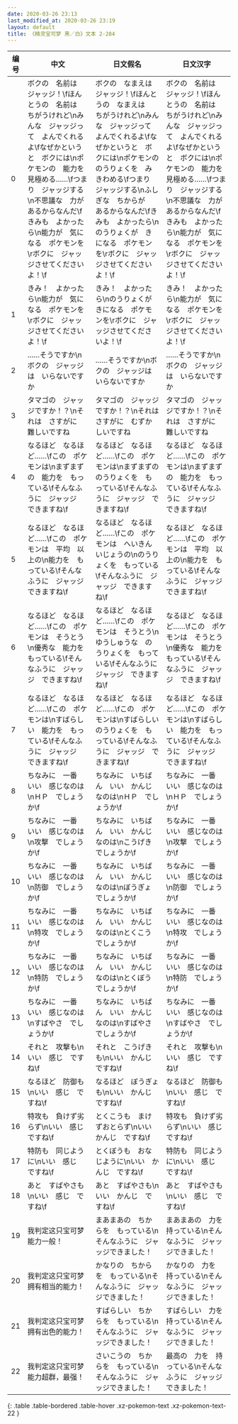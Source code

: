 ```yaml
---
date: 2020-03-26 23:13
last_modified_at: 2020-03-26 23:19
layout: default
title: 《精灵宝可梦 黑／白》文本 2-284
---
```

| 编号 | 中文 | 日文假名 | 日文汉字 |
| ---- | ---- | ---- | --- |
| 0 | ボクの　名前は　ジャッジ！\fほんとうの　名前は　ちがうけれど\nみんな　ジャッジって　よんでくれるよ\fなぜかというと　ボクには\nポケモンの　能力を　見極める……\fつまり　ジャッジする\n不思議な　力が　あるからなんだ\fきみも　よかったら\n能力が　気になる　ポケモンを\rボクに　ジャッジさせてくださいよ！\f | ボクの　なまえは　ジャッジ！\fほんとうの　なまえは　ちがうけれど\nみんな　ジャッジって　よんでくれるよ\fなぜかというと　ボクには\nポケモンの　のうりょくを　みきわめる\fつまり　ジャッジする\nふしぎな　ちからが　あるからなんだ\fきみも　よかったら\nのうりょくが　きになる　ポケモンを\rボクに　ジャッジさせてくださいよ！\f | ボクの　名前は　ジャッジ！\fほんとうの　名前は　ちがうけれど\nみんな　ジャッジって　よんでくれるよ\fなぜかというと　ボクには\nポケモンの　能力を　見極める……\fつまり　ジャッジする\n不思議な　力が　あるからなんだ\fきみも　よかったら\n能力が　気になる　ポケモンを\rボクに　ジャッジさせてくださいよ！\f |
| 1 | きみ！　よかったら\n能力が　気になる　ポケモンを\rボクに　ジャッジさせてくださいよ！\f | きみ！　よかったら\nのうりょくが　きになる　ポケモンを\rボクに　ジャッジさせてくださいよ！\f | きみ！　よかったら\n能力が　気になる　ポケモンを\rボクに　ジャッジさせてくださいよ！\f |
| 2 | ……そうですか\nボクの　ジャッジは　いらないですか | ……そうですか\nボクの　ジャッジは　いらないですか | ……そうですか\nボクの　ジャッジは　いらないですか |
| 3 | タマゴの　ジャッジですか！？\nそれは　さすがに　難しいですね | タマゴの　ジャッジですか！？\nそれは　さすがに　むずかしいですね | タマゴの　ジャッジですか！？\nそれは　さすがに　難しいですね |
| 4 | なるほど　なるほど……\fこの　ポケモンは\nまずまずの　能力を　もっている\fそんなふうに　ジャッジ　できますね\f | なるほど　なるほど……\fこの　ポケモンは\nまずまずの　のうりょくを　もっている\fそんなふうに　ジャッジ　できますね\f | なるほど　なるほど……\fこの　ポケモンは\nまずまずの　能力を　もっている\fそんなふうに　ジャッジ　できますね\f |
| 5 | なるほど　なるほど……\fこの　ポケモンは　平均　以上の\n能力を　もっている\fそんなふうに　ジャッジ　できますね\f | なるほど　なるほど……\fこの　ポケモンは　へいきん　いじょうの\nのうりょくを　もっている\fそんなふうに　ジャッジ　できますね\f | なるほど　なるほど……\fこの　ポケモンは　平均　以上の\n能力を　もっている\fそんなふうに　ジャッジ　できますね\f |
| 6 | なるほど　なるほど……\fこの　ポケモンは　そうとう\n優秀な　能力を　もっている\fそんなふうに　ジャッジ　できますね\f | なるほど　なるほど……\fこの　ポケモンは　そうとう\nゆうしゅうな　のうりょくを　もっている\fそんなふうに　ジャッジ　できますね\f | なるほど　なるほど……\fこの　ポケモンは　そうとう\n優秀な　能力を　もっている\fそんなふうに　ジャッジ　できますね\f |
| 7 | なるほど　なるほど……\fこの　ポケモンは\nすばらしい　能力を　もっている\fそんなふうに　ジャッジ　できますね\f | なるほど　なるほど……\fこの　ポケモンは\nすばらしい　のうりょくを　もっている\fそんなふうに　ジャッジ　できますね\f | なるほど　なるほど……\fこの　ポケモンは\nすばらしい　能力を　もっている\fそんなふうに　ジャッジ　できますね\f |
| 8 | ちなみに　一番　いい　感じなのは\nＨＰ　でしょうか\f | ちなみに　いちばん　いい　かんじなのは\nＨＰ　でしょうか\f | ちなみに　一番　いい　感じなのは\nＨＰ　でしょうか\f |
| 9 | ちなみに　一番　いい　感じなのは\n攻撃　でしょうか\f | ちなみに　いちばん　いい　かんじなのは\nこうげき　でしょうか\f | ちなみに　一番　いい　感じなのは\n攻撃　でしょうか\f |
| 10 | ちなみに　一番　いい　感じなのは\n防御　でしょうか\f | ちなみに　いちばん　いい　かんじなのは\nぼうぎょ　でしょうか\f | ちなみに　一番　いい　感じなのは\n防御　でしょうか\f |
| 11 | ちなみに　一番　いい　感じなのは\n特攻　でしょうか\f | ちなみに　いちばん　いい　かんじなのは\nとくこう　でしょうか\f | ちなみに　一番　いい　感じなのは\n特攻　でしょうか\f |
| 12 | ちなみに　一番　いい　感じなのは\n特防　でしょうか\f | ちなみに　いちばん　いい　かんじなのは\nとくぼう　でしょうか\f | ちなみに　一番　いい　感じなのは\n特防　でしょうか\f |
| 13 | ちなみに　一番　いい　感じなのは\nすばやさ　でしょうか\f | ちなみに　いちばん　いい　かんじなのは\nすばやさ　でしょうか\f | ちなみに　一番　いい　感じなのは\nすばやさ　でしょうか\f |
| 14 | それと　攻撃も\nいい　感じ　ですね\f | それと　こうげきも\nいい　かんじ　ですね\f | それと　攻撃も\nいい　感じ　ですね\f |
| 15 | なるほど　防御も\nいい　感じ　ですね\f | なるほど　ぼうぎょも\nいい　かんじ　ですね\f | なるほど　防御も\nいい　感じ　ですね\f |
| 16 | 特攻も　負けず劣らず\nいい　感じ　ですね\f | とくこうも　まけずおとらず\nいい　かんじ　ですね\f | 特攻も　負けず劣らず\nいい　感じ　ですね\f |
| 17 | 特防も　同じように\nいい　感じ　ですね\f | とくぼうも　おなじように\nいい　かんじ　ですね\f | 特防も　同じように\nいい　感じ　ですね\f |
| 18 | あと　すばやさも\nいい　感じ　ですね\f | あと　すばやさも\nいい　かんじ　ですね\f | あと　すばやさも\nいい　感じ　ですね\f |
| 19 | 我判定这只宝可梦能力一般！ | まあまあの　ちからを　もっている\nそんなふうに　ジャッジできました！ | まあまあの　力を　持っている\nそんなふうに　ジャッジできました！ |
| 20 | 我判定这只宝可梦拥有相当的能力！ | かなりの　ちからを　もっている\nそんなふうに　ジャッジできました！ | かなりの　力を　持っている\nそんなふうに　ジャッジできました！ |
| 21 | 我判定这只宝可梦拥有出色的能力！ | すばらしい　ちからを　もっている\nそんなふうに　ジャッジできました！ | すばらしい　力を　持っている\nそんなふうに　ジャッジできました！ |
| 22 | 我判定这只宝可梦能力超群，最强！ | さいこうの　ちからを　もっている\nそんなふうに　ジャッジできました！ | 最高の　力を　持っている\nそんなふうに　ジャッジできました！ |
{: .table .table-bordered .table-hover .xz-pokemon-text .xz-pokemon-text-22 }